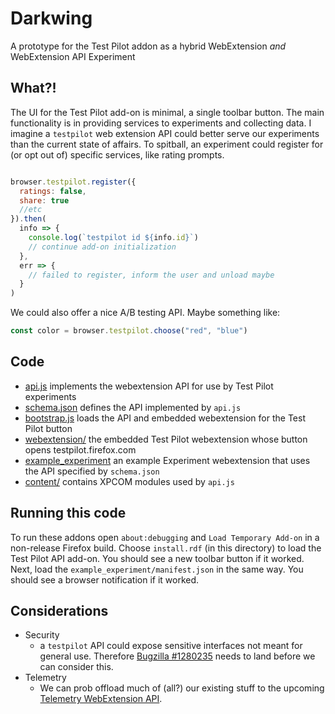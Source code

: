 # Darkwing

A prototype for the Test Pilot addon as a hybrid WebExtension *and* WebExtension API Experiment

## What?!

The UI for the Test Pilot add-on is minimal, a single toolbar button. The main functionality is in providing services to experiments and collecting data. I imagine a `testpilot` web extension API could better serve our experiments than the current state of affairs. To spitball, an experiment could register for (or opt out of) specific services, like rating prompts.

```js

browser.testpilot.register({
  ratings: false,
  share: true
  //etc
}).then(
  info => {
    console.log(`testpilot id ${info.id}`)
    // continue add-on initialization
  },
  err => {
    // failed to register, inform the user and unload maybe
  }
)
```

We could also offer a nice A/B testing API. Maybe something like:

```js
const color = browser.testpilot.choose("red", "blue")
```

## Code

- [api.js](/api.js) implements the webextension API for use by Test Pilot experiments
- [schema.json](/schema.json) defines the API implemented by `api.js`
- [bootstrap.js](/bootstrap.js) loads the API and embedded webextension for the Test Pilot button
- [webextension/](/webextension/) the embedded Test Pilot webextension whose button opens testpilot.firefox.com
- [example_experiment](/example_experiment/) an example Experiment webextension that uses the API specified by `schema.json`
- [content/](/content/) contains XPCOM modules used by `api.js`

## Running this code

To run these addons open `about:debugging` and `Load Temporary Add-on` in a non-release Firefox build. Choose `install.rdf` (in this directory) to load the Test Pilot API add-on. You should see a new toolbar button if it worked. Next, load the `example_experiment/manifest.json` in the same way. You should see a browser notification if it worked.

## Considerations

- Security
  - a `testpilot` API could expose sensitive interfaces not meant for general use. Therefore [Bugzilla #1280235](https://bugzilla.mozilla.org/show_bug.cgi?id=1280235) needs to land before we can consider this.
- Telemetry
  - We can prob offload much of (all?) our existing stuff to the upcoming [Telemetry WebExtension API](https://bugzilla.mozilla.org/show_bug.cgi?id=1280234).
